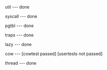 util --- done

syscall --- done

pgtbl --- done

traps --- done

lazy --- done

cow --- [cowtest passed] [usertests not passed]

thread --- done
